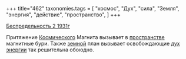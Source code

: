 +++
title="462"
taxonomies.tags = [
 "космос",
 "Дух",
 "сила",
 "Земля",
 "энергия",
 "действие",
 "пространство",
]
+++

[Беспредельность 2 1931г](/agni/1931)

Притяжение [Космического](/tags/космос) Магнита вызывает в [пространстве](/tags/пространство) магнитные бури. Также [земной](/tags/Земля) план вызывает освобождающие [дух](/tags/Дух) [энергии](/tags/действие) так решительна обоюдно.   

